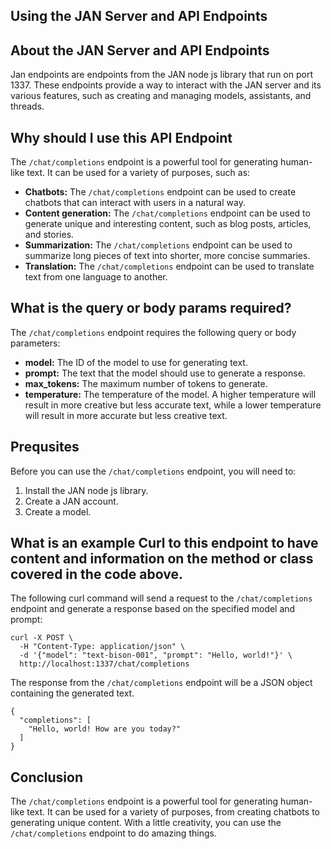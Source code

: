 
  
   ## Using the JAN Server and API Endpoints

## About the JAN Server and API Endpoints

Jan endpoints are endpoints from the JAN node js library that run on port 1337. These endpoints provide a way to interact with the JAN server and its various features, such as creating and managing models, assistants, and threads.

## Why should I use this API Endpoint

The `/chat/completions` endpoint is a powerful tool for generating human-like text. It can be used for a variety of purposes, such as:

* **Chatbots:** The `/chat/completions` endpoint can be used to create chatbots that can interact with users in a natural way.
* **Content generation:** The `/chat/completions` endpoint can be used to generate unique and interesting content, such as blog posts, articles, and stories.
* **Summarization:** The `/chat/completions` endpoint can be used to summarize long pieces of text into shorter, more concise summaries.
* **Translation:** The `/chat/completions` endpoint can be used to translate text from one language to another.

## What is the query or body params required?

The `/chat/completions` endpoint requires the following query or body parameters:

* **model:** The ID of the model to use for generating text.
* **prompt:** The text that the model should use to generate a response.
* **max_tokens:** The maximum number of tokens to generate.
* **temperature:** The temperature of the model. A higher temperature will result in more creative but less accurate text, while a lower temperature will result in more accurate but less creative text.

## Prequsites

Before you can use the `/chat/completions` endpoint, you will need to:

1. Install the JAN node js library.
2. Create a JAN account.
3. Create a model.

## What is an example Curl to this endpoint to have content and information on the method or class covered in the code above.

The following curl command will send a request to the `/chat/completions` endpoint and generate a response based on the specified model and prompt:

```
curl -X POST \
  -H "Content-Type: application/json" \
  -d '{"model": "text-bison-001", "prompt": "Hello, world!"}' \
  http://localhost:1337/chat/completions
```

The response from the `/chat/completions` endpoint will be a JSON object containing the generated text.

```
{
  "completions": [
    "Hello, world! How are you today?"
  ]
}
```

## Conclusion

The `/chat/completions` endpoint is a powerful tool for generating human-like text. It can be used for a variety of purposes, from creating chatbots to generating unique content. With a little creativity, you can use the `/chat/completions` endpoint to do amazing things.
  
  